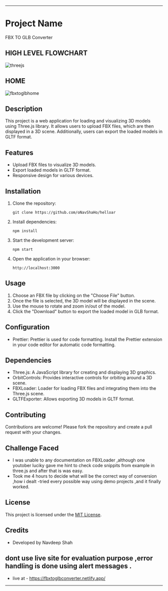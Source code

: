 

---


# Project Name
FBX TO GLB Converter

## HIGH LEVEL FLOWCHART 
![threejs](https://github.com/oNavShaHo/helloar/assets/106837111/576799a7-22bf-4ac8-91a4-b717a331fb79)

## HOME 
![fbxtoglbhome](https://github.com/oNavShaHo/helloar/assets/106837111/21799218-7327-459e-b41f-6bb021852aea)

## Description

This project is a web application for loading and visualizing 3D models using Three.js library. It allows users to upload FBX files, which are then displayed in a 3D scene. Additionally, users can export the loaded models in GLTF format.

## Features

- Upload FBX files to visualize 3D models.
- Export loaded models in GLTF format.
- Responsive design for various devices.

## Installation

1. Clone the repository:
   ```
   git clone https://github.com/oNavShaHo/helloar
   ```

2. Install dependencies:
   ```
   npm install
   ```

3. Start the development server:
   ```
   npm start
   ```

4. Open the application in your browser:
   ```
   http://localhost:3000
   ```

## Usage

1. Choose an FBX file by clicking on the "Choose File" button.
2. Once the file is selected, the 3D model will be displayed in the scene.
3. Use the mouse to rotate and zoom in/out of the model.
4. Click the "Download" button to export the loaded model in GLB format.

## Configuration

- Prettier: Prettier is used for code formatting. Install the Prettier extension in your code editor for automatic code formatting.

## Dependencies

- Three.js: A JavaScript library for creating and displaying 3D graphics.
- OrbitControls: Provides interactive controls for orbiting around a 3D scene.
- FBXLoader: Loader for loading FBX files and integrating them into the Three.js scene.
- GLTFExporter: Allows exporting 3D models in GLTF format.

## Contributing

Contributions are welcome! Please fork the repository and create a pull request with your changes.

## Challenge Faced
- I was unable to any documentation on FBXLoader ,although one youtober luciky gave me hint to 
  check code snippits from example in three.js and after that is was easy.
- Took me 4 hours to decide what will be the correct way of conversion ,how i dealt -tried 
  every possible way using demo projects ,and it finally worked.

## License

This project is licensed under the [MIT License](LICENSE).

## Credits

- Developed by Navdeep Shah

## dont use live site for evaluation purpose ,error handling is done using alert messages .
- live at - https://fbxtoglbconverter.netlify.app/

---

